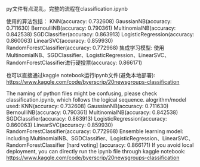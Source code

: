 py文件有点混乱，完整的流程在classification.ipynb

使用的算法包括：
KNN(accuracy: 0.732608)
GaussianNB(accuracy: 0.711630)
BernoulliNB(accuracy: 0.790361)
MultinomialNB(accuracy: 0.842538)
SGDClassifier(accuracy: 0.863913)
LogisticRegression(accuracy: 0.860063)
LinearSVC(accuracy: 0.859930)
RandomForestClassifier(accuracy: 0.772968)
集成学习模型: 使用MultinomialNB、SGDClassifier、LogisticRegression、LinearSVC、RandomForestClassifier进行硬投票(accuracy: 0.866171)

也可以直接通过kaggle notebook运行ipynb文件(避免本地部署): https://www.kaggle.com/code/byerscrip/20newsgroups-classification


The naming of python files might be confusing, please check classification.ipynb, which follows the logical sequence.
alogrithm/model used:
KNN(accuracy: 0.732608)
GaussianNB(accuracy: 0.711630)
BernoulliNB(accuracy: 0.790361)
MultinomialNB(accuracy: 0.842538)
SGDClassifier(accuracy: 0.863913)
LogisticRegression(accuracy: 0.860063)
LinearSVC(accuracy: 0.859930)
RandomForestClassifier(accuracy: 0.772968)
Ensemble learning model: including MultinomialNB、SGDClassifier、LogisticRegression、LinearSVC、RandomForestClassifier [hard voting]
(accuracy: 0.866171)
If you avoid local deployment, you can directly run the ipynb file through kaggle notebook: https://www.kaggle.com/code/byerscrip/20newsgroups-classification
